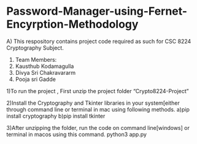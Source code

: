 # Password-Manager-using-Fernet-Encyrption-Methodology
A) This respository contains project code required as such for CSC 8224 Cryptography Subject. 

1) Team Members:
1) Kausthub Kodamagulla
2) Divya Sri Chakravararm
3) Pooja sri Gadde

1)To run the project , First unzip the project folder “Crypto8224-Project” 

2)Install the Cryptography and Tkinter libraries in your system[either through command line or terminal in mac using following methods.
a)pip install cryptography
b)pip install tkinter

3)After unzipping the folder, run the code on command line[windows] or terminal in macos using this command.
python3 app.py
